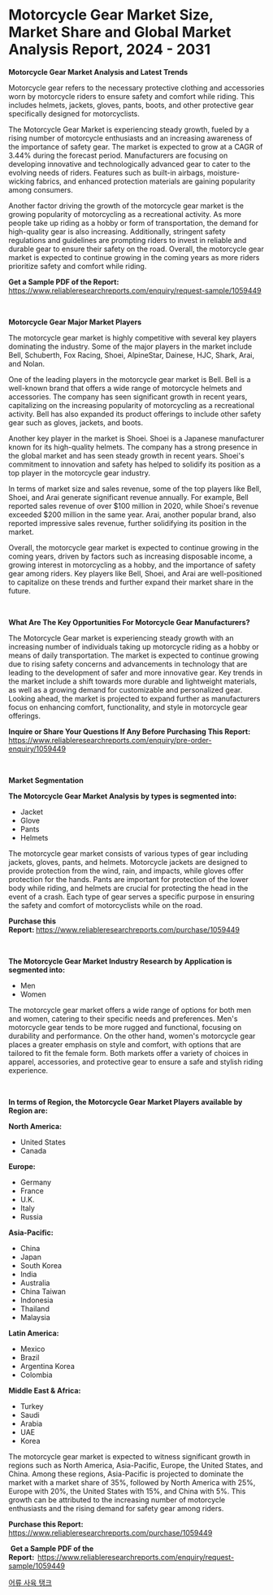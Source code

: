 <p><h1>Motorcycle Gear Market Size, Market Share and Global Market Analysis Report, 2024 - 2031</h1></p><p><strong>Motorcycle Gear Market Analysis and Latest Trends</strong></p>
<p><p>Motorcycle gear refers to the necessary protective clothing and accessories worn by motorcycle riders to ensure safety and comfort while riding. This includes helmets, jackets, gloves, pants, boots, and other protective gear specifically designed for motorcyclists.</p><p>The Motorcycle Gear Market is experiencing steady growth, fueled by a rising number of motorcycle enthusiasts and an increasing awareness of the importance of safety gear. The market is expected to grow at a CAGR of 3.44% during the forecast period. Manufacturers are focusing on developing innovative and technologically advanced gear to cater to the evolving needs of riders. Features such as built-in airbags, moisture-wicking fabrics, and enhanced protection materials are gaining popularity among consumers.</p><p>Another factor driving the growth of the motorcycle gear market is the growing popularity of motorcycling as a recreational activity. As more people take up riding as a hobby or form of transportation, the demand for high-quality gear is also increasing. Additionally, stringent safety regulations and guidelines are prompting riders to invest in reliable and durable gear to ensure their safety on the road. Overall, the motorcycle gear market is expected to continue growing in the coming years as more riders prioritize safety and comfort while riding.</p></p>
<p><strong>Get a Sample PDF of the Report:&nbsp;</strong> <a href="https://www.reliableresearchreports.com/enquiry/request-sample/1059449">https://www.reliableresearchreports.com/enquiry/request-sample/1059449</a></p>
<p>&nbsp;</p>
<p><strong>Motorcycle Gear Major Market Players</strong></p>
<p><p>The motorcycle gear market is highly competitive with several key players dominating the industry. Some of the major players in the market include Bell, Schuberth, Fox Racing, Shoei, AlpineStar, Dainese, HJC, Shark, Arai, and Nolan.</p><p>One of the leading players in the motorcycle gear market is Bell. Bell is a well-known brand that offers a wide range of motorcycle helmets and accessories. The company has seen significant growth in recent years, capitalizing on the increasing popularity of motorcycling as a recreational activity. Bell has also expanded its product offerings to include other safety gear such as gloves, jackets, and boots.</p><p>Another key player in the market is Shoei. Shoei is a Japanese manufacturer known for its high-quality helmets. The company has a strong presence in the global market and has seen steady growth in recent years. Shoei's commitment to innovation and safety has helped to solidify its position as a top player in the motorcycle gear industry.</p><p>In terms of market size and sales revenue, some of the top players like Bell, Shoei, and Arai generate significant revenue annually. For example, Bell reported sales revenue of over $100 million in 2020, while Shoei's revenue exceeded $200 million in the same year. Arai, another popular brand, also reported impressive sales revenue, further solidifying its position in the market.</p><p>Overall, the motorcycle gear market is expected to continue growing in the coming years, driven by factors such as increasing disposable income, a growing interest in motorcycling as a hobby, and the importance of safety gear among riders. Key players like Bell, Shoei, and Arai are well-positioned to capitalize on these trends and further expand their market share in the future.</p></p>
<p>&nbsp;</p>
<p><strong>What Are The Key Opportunities For Motorcycle Gear Manufacturers?</strong></p>
<p><p>The Motorcycle Gear market is experiencing steady growth with an increasing number of individuals taking up motorcycle riding as a hobby or means of daily transportation. The market is expected to continue growing due to rising safety concerns and advancements in technology that are leading to the development of safer and more innovative gear. Key trends in the market include a shift towards more durable and lightweight materials, as well as a growing demand for customizable and personalized gear. Looking ahead, the market is projected to expand further as manufacturers focus on enhancing comfort, functionality, and style in motorcycle gear offerings.</p></p>
<p><strong>Inquire or Share Your Questions If Any Before Purchasing This Report:</strong> <a href="https://www.reliableresearchreports.com/enquiry/pre-order-enquiry/1059449">https://www.reliableresearchreports.com/enquiry/pre-order-enquiry/1059449</a></p>
<p>&nbsp;</p>
<p><strong>Market Segmentation</strong></p>
<p><strong>The Motorcycle Gear Market Analysis by types is segmented into:</strong></p>
<p><ul><li>Jacket</li><li>Glove</li><li>Pants</li><li>Helmets</li></ul></p>
<p><p>The motorcycle gear market consists of various types of gear including jackets, gloves, pants, and helmets. Motorcycle jackets are designed to provide protection from the wind, rain, and impacts, while gloves offer protection for the hands. Pants are important for protection of the lower body while riding, and helmets are crucial for protecting the head in the event of a crash. Each type of gear serves a specific purpose in ensuring the safety and comfort of motorcyclists while on the road.</p></p>
<p><strong>Purchase this Report:&nbsp;</strong><a href="https://www.reliableresearchreports.com/purchase/1059449">https://www.reliableresearchreports.com/purchase/1059449</a></p>
<p>&nbsp;</p>
<p><strong>The Motorcycle Gear Market Industry Research by Application is segmented into:</strong></p>
<p><ul><li>Men</li><li>Women</li></ul></p>
<p><p>The motorcycle gear market offers a wide range of options for both men and women, catering to their specific needs and preferences. Men's motorcycle gear tends to be more rugged and functional, focusing on durability and performance. On the other hand, women's motorcycle gear places a greater emphasis on style and comfort, with options that are tailored to fit the female form. Both markets offer a variety of choices in apparel, accessories, and protective gear to ensure a safe and stylish riding experience.</p></p>
<p>&nbsp;</p>
<p><strong>In terms of Region, the Motorcycle Gear Market Players available by Region are:</strong></p>
<p>
    <p> <strong> North America: </strong>
        <ul>
            <li>United States</li>
            <li>Canada</li>
        </ul>
        </p> 
    <p> <strong> Europe: </strong>
        <ul>
            <li>Germany</li>
            <li>France</li>
            <li>U.K.</li>
            <li>Italy</li>
            <li>Russia</li>
        </ul>
        </p> 
    <p> <strong> Asia-Pacific: </strong>
        <ul>
            <li>China</li>
            <li>Japan</li>
            <li>South Korea</li>
            <li>India</li>
            <li>Australia</li>
            <li>China Taiwan</li>
            <li>Indonesia</li>
            <li>Thailand</li>
            <li>Malaysia</li>
        </ul>
        </p> 
    <p> <strong> Latin America: </strong>
        <ul>
            <li>Mexico</li>
            <li>Brazil</li>
            <li>Argentina Korea</li>
            <li>Colombia</li>
        </ul>
        </p> 
    <p> <strong> Middle East & Africa: </strong>
        <ul>
            <li>Turkey</li>
            <li>Saudi</li>
            <li>Arabia</li>
            <li>UAE</li>
            <li>Korea</li>
        </ul>
    </p>
    </p>
<p><p>The motorcycle gear market is expected to witness significant growth in regions such as North America, Asia-Pacific, Europe, the United States, and China. Among these regions, Asia-Pacific is projected to dominate the market with a market share of 35%, followed by North America with 25%, Europe with 20%, the United States with 15%, and China with 5%. This growth can be attributed to the increasing number of motorcycle enthusiasts and the rising demand for safety gear among riders.</p></p>
<p><strong>Purchase this Report: </strong><a href="https://www.reliableresearchreports.com/purchase/1059449">https://www.reliableresearchreports.com/purchase/1059449</a></p>
<p>&nbsp;<strong>Get a Sample PDF of the Report:&nbsp;&nbsp;</strong><a href="https://www.reliableresearchreports.com/enquiry/request-sample/1059449">https://www.reliableresearchreports.com/enquiry/request-sample/1059449</a></p>
<p><strong></strong></p>
<p><p><a href="https://github.com/vs10l4sfg5c/Market-Research-Report-List-1/blob/main/78666562493.md">어류 사육 탱크</a></p></p>
